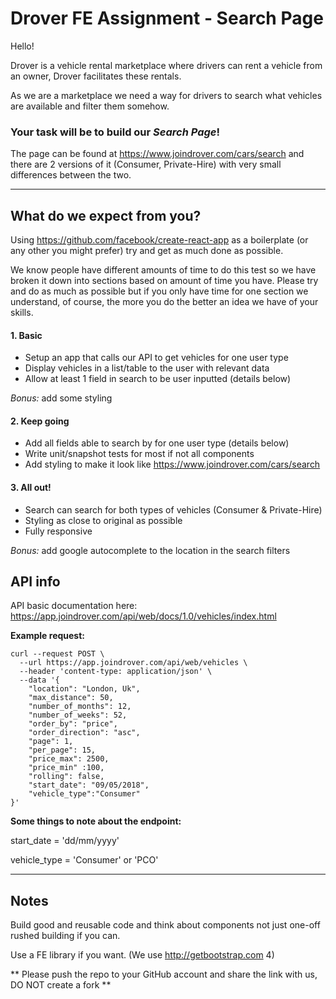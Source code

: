 # **Drover FE Assignment - Search Page**

Hello!

Drover is a vehicle rental marketplace where drivers can rent a vehicle from an owner, Drover facilitates these rentals.

As we are a marketplace we need a way for drivers to search what vehicles are available and filter them somehow.

### Your task will be to build our *Search Page*!

The page can be found at https://www.joindrover.com/cars/search and there are 2 versions of it (Consumer, Private-Hire) with very small differences between the two.

----

## What do we expect from you?

Using https://github.com/facebook/create-react-app as a boilerplate (or any other you might prefer) try and get as much done as possible.

We know people have different amounts of time to do this test so we have broken it down into sections based on amount of time you have. Please try and do as much as possible but if you only have time for one section we understand, of course, the more you do the better an idea we have of your skills.
 
 
#### 1. Basic

- Setup an app that calls our API to get vehicles for one user type
- Display vehicles in a list/table to the user with relevant data
- Allow at least 1 field in search to be user inputted (details below)

*Bonus:* add some styling

#### 2. Keep going

- Add all fields able to search by for one user type (details below)
- Write unit/snapshot tests for most if not all components
- Add styling to make it look like https://www.joindrover.com/cars/search


#### 3. All out!

- Search can search for both types of vehicles (Consumer & Private-Hire)
- Styling as close to original as possible
- Fully responsive

*Bonus:* add google autocomplete to the location in the search filters



## API info

API basic documentation here: 
https://app.joindrover.com/api/web/docs/1.0/vehicles/index.html

**Example request:**
```
curl --request POST \
  --url https://app.joindrover.com/api/web/vehicles \
  --header 'content-type: application/json' \
  --data '{
	"location": "London, Uk",
	"max_distance": 50,
	"number_of_months": 12,
	"number_of_weeks": 52,
	"order_by": "price",
	"order_direction": "asc",
	"page": 1,
	"per_page": 15,
	"price_max": 2500,
	"price_min" :100,
	"rolling": false,
	"start_date": "09/05/2018",
	"vehicle_type":"Consumer"	
}'
```
**Some things to note about the endpoint:**

start_date = 'dd/mm/yyyy'

vehicle_type = 'Consumer' or 'PCO'

------

## Notes

Build good and reusable code and think about components not just one-off rushed building if you can.

Use a FE library if you want. (We use http://getbootstrap.com 4)

** Please push the repo to your GitHub account and share the link with us, DO NOT create a fork **
